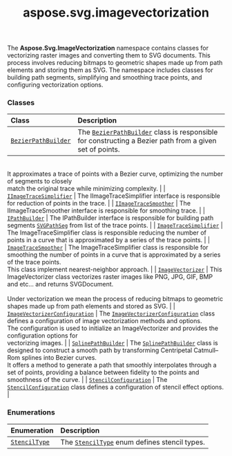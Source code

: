 ﻿---
title: aspose.svg.imagevectorization
second_title: Aspose.SVG for Python via .NET API References
description: 
type: docs
weight: 10
url: /python-net/aspose.svg.imagevectorization/
is_root: false
---

The **Aspose.Svg.ImageVectorization**  namespace contains classes for vectorizing raster images and converting them to SVG documents.
This process involves reducing bitmaps to geometric shapes made up from path elements and storing them as SVG.
The namespace includes classes for building path segments, simplifying and smoothing trace points, and configuring vectorization options.

### Classes
| Class | Description |
| :- | :- |
| [`BezierPathBuilder`](/svg/python-net/aspose.svg.imagevectorization/bezierpathbuilder) | The [`BezierPathBuilder`](/svg/python-net/aspose.svg.imagevectorization/bezierpathbuilder) class is responsible for constructing a Bezier path from a given set of points.<br/>It approximates a trace of points with a Bezier curve, optimizing the number of segments to closely<br/>match the original trace while minimizing complexity. |
| [`IImageTraceSimplifier`](/svg/python-net/aspose.svg.imagevectorization/iimagetracesimplifier) | The IImageTraceSimplifier interface is responsible for reduction of points in the trace. |
| [`IImageTraceSmoother`](/svg/python-net/aspose.svg.imagevectorization/iimagetracesmoother) | The IImageTraceSmoother interface is responsible for smoothing trace. |
| [`IPathBuilder`](/svg/python-net/aspose.svg.imagevectorization/ipathbuilder) | The IPathBuilder interface is responsible for building path segments [`SVGPathSeg`](/svg/python-net/aspose.svg.paths/svgpathseg) from list of the trace points. |
| [`ImageTraceSimplifier`](/svg/python-net/aspose.svg.imagevectorization/imagetracesimplifier) | The ImageTraceSimplifier class is responsible reducing the number of points in a curve that is approximated by a series of the trace points. |
| [`ImageTraceSmoother`](/svg/python-net/aspose.svg.imagevectorization/imagetracesmoother) | The ImageTraceSimplifier class is responsible for smoothing the number of points in a curve that is approximated by a series of the trace points.<br/>This class implement nearest-neighbor approach. |
| [`ImageVectorizer`](/svg/python-net/aspose.svg.imagevectorization/imagevectorizer) | This ImageVectorizer class vectorizes raster images like PNG, JPG, GIF, BMP and etc... and returns SVGDocument.  <br/>Under vectorization we mean the process of reducing bitmaps to geometric shapes made up from path elements and stored as SVG. |
| [`ImageVectorizerConfiguration`](/svg/python-net/aspose.svg.imagevectorization/imagevectorizerconfiguration) | The [`ImageVectorizerConfiguration`](/svg/python-net/aspose.svg.imagevectorization/imagevectorizerconfiguration) class defines a configuration of image vectorization methods and options.<br/>The configuration is used to initialize an ImageVectorizer and provides the configuration options for<br/>vectorizing images. |
| [`SplinePathBuilder`](/svg/python-net/aspose.svg.imagevectorization/splinepathbuilder) | The [`SplinePathBuilder`](/svg/python-net/aspose.svg.imagevectorization/splinepathbuilder) class is designed to construct a smooth path by transforming Centripetal Catmull–Rom splines into Bezier curves.<br/>It offers a method to generate a path that smoothly interpolates through a set of points, providing a balance between fidelity to the points and smoothness of the curve. |
| [`StencilConfiguration`](/svg/python-net/aspose.svg.imagevectorization/stencilconfiguration) | The [`StencilConfiguration`](/svg/python-net/aspose.svg.imagevectorization/stencilconfiguration) class defines a configuration of stencil effect options. |


### Enumerations
| Enumeration | Description |
| :- | :- |
| [`StencilType`](/svg/python-net/aspose.svg.imagevectorization/stenciltype) | The [`StencilType`](/svg/python-net/aspose.svg.imagevectorization/stenciltype) enum defines stencil types. |


